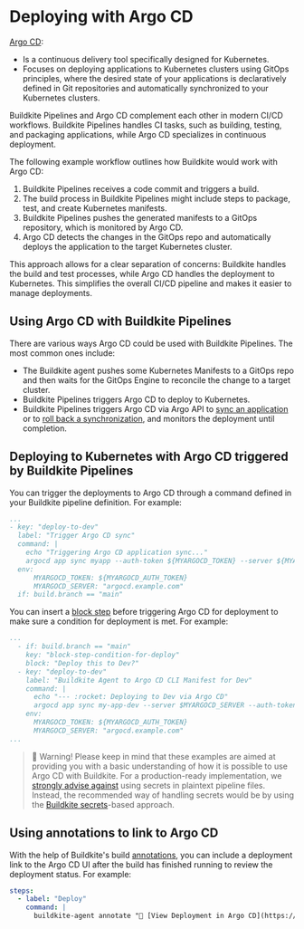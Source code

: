 # Deploying with Argo CD

[Argo CD](https://argoproj.github.io/cd/):

- Is a continuous delivery tool specifically designed for Kubernetes.
- Focuses on deploying applications to Kubernetes clusters using GitOps principles, where the desired state of your applications is declaratively defined in Git repositories and automatically synchronized to your Kubernetes clusters.

Buildkite Pipelines and Argo CD complement each other in modern CI/CD workflows. Buildkite Pipelines handles CI tasks, such as building, testing, and packaging applications, while Argo CD specializes in continuous deployment.

The following example workflow outlines how Buildkite would work with Argo CD:

1. Buildkite Pipelines receives a code commit and triggers a build.
1. The build process in Buildkite Pipelines might include steps to package, test, and create Kubernetes manifests.
1. Buildkite Pipelines pushes the generated manifests to a GitOps repository, which is monitored by Argo CD.
1. Argo CD detects the changes in the GitOps repo and automatically deploys the application to the target Kubernetes cluster.

This approach allows for a clear separation of concerns: Buildkite handles the build and test processes, while Argo CD handles the deployment to Kubernetes. This simplifies the overall CI/CD pipeline and makes it easier to manage deployments.

## Using Argo CD with Buildkite Pipelines

There are various ways Argo CD could be used with Buildkite Pipelines. The most common ones include:

- The Buildkite agent pushes some Kubernetes Manifests to a GitOps repo and then waits for the GitOps Engine to reconcile the change to a target cluster.
- Buildkite Pipelines triggers Argo CD to deploy to Kubernetes.
- Buildkite Pipelines triggers Argo CD via Argo API to [sync an application](https://cd.apps.argoproj.io/swagger-ui#tag/ApplicationService/operation/ApplicationService_Sync) or to [roll back a synchronization](https://cd.apps.argoproj.io/swagger-ui#tag/ApplicationService/operation/ApplicationService_Rollback), and monitors the deployment until completion.

## Deploying to Kubernetes with Argo CD triggered by Buildkite Pipelines

You can trigger the deployments to Argo CD through a command defined in your Buildkite pipeline definition. For example:

```yaml
...
- key: "deploy-to-dev"
  label: "Trigger Argo CD sync"
  command: |
    echo "Triggering Argo CD application sync..."
    argocd app sync myapp --auth-token ${MYARGOCD_TOKEN} --server ${MYARGOCD_SERVER}
  env:
      MYARGOCD_TOKEN: ${MYARGOCD_AUTH_TOKEN}
      MYARGOCD_SERVER: "argocd.example.com"
  if: build.branch == "main"
```

You can insert a [block step](/docs/pipelines/configure/step-types/block-step) before triggering Argo CD for deployment to make sure a condition for deployment is met. For example:

```yaml
...
  - if: build.branch == "main"
    key: "block-step-condition-for-deploy"
    block: "Deploy this to Dev?"
  - key: "deploy-to-dev"
    label: "Buildkite Agent to Argo CD CLI Manifest for Dev"
    command: |
      echo "--- :rocket: Deploying to Dev via Argo CD"
      argocd app sync my-app-dev --server $MYARGOCD_SERVER --auth-token $MYARGOCD_TOKEN
    env:
      MYARGOCD_TOKEN: ${MYARGOCD_AUTH_TOKEN}
      MYARGOCD_SERVER: "argocd.example.com"
...
```

> 🚧 Warning!
> Please keep in mind that these examples are aimed at providing you with a basic understanding of how it is possible to use Argo CD with Buildkite. For a production-ready implementation, we [strongly advise against](/docs/pipelines/security/secrets/risk-considerations) using secrets in plaintext pipeline files. Instead, the recommended way of handling secrets would be by using the [Buildkite secrets](https://buildkite.com/docs/pipelines/security/secrets/buildkite-secrets)-based approach.

## Using annotations to link to Argo CD

With the help of Buildkite's build [annotations](/docs/agent/v3/cli-annotate), you can include a deployment link to the Argo CD UI after the build has finished running to review the deployment status. For example:

```yaml
steps:
  - label: "Deploy"
    command: |
      buildkite-agent annotate "🚀 [View Deployment in Argo CD](https://argocd.myorg.com/applications/default/myapp)" --style info --context "deployment"
```
